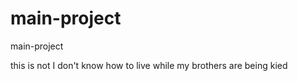 # main-project
main-project                

this is not
I don't know how to live while my brothers are being kied
